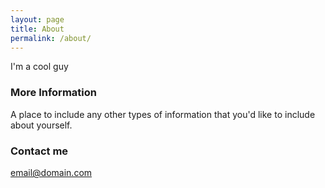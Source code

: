 ```yaml
---
layout: page
title: About
permalink: /about/
---
```


I'm a cool guy

### More Information

A place to include any other types of information that you'd like to include about yourself.

### Contact me

[email@domain.com](mailto:email@domain.com)
